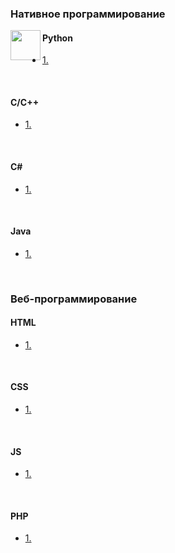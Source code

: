 <img src="http://splincode.github.io/build/img/basework.png" align="center" alt="">

<h3>Нативное программирование</h3>
<img src="http://splincode.github.io/course/img/p.png" align="left" width="48" height="48" alt="">
<h4>Python</h4>
<ul>
	<li>
		<a href="#">1. </a>
	</li>
</ul><br>

<h4>C/С++</h4>
<ul>
	<li>
		<a href="#">1. </a>
	</li>
</ul><br>

<h4>C#</h4>
<ul>
	<li>
		<a href="#">1. </a>
	</li>
</ul><br>

<h4>Java</h4>
<ul>
	<li>
		<a href="#">1. </a>
	</li>
</ul><br>

<h3>Веб-программирование</h3>

<h4>HTML</h4>
<ul>
	<li>
		<a href="#">1. </a>
	</li>
</ul><br>

<h4>CSS</h4>
<ul>
	<li>
		<a href="#">1. </a>
	</li>
</ul><br>

<h4>JS</h4>
<ul>
	<li>
		<a href="#">1. </a>
	</li>
</ul><br>

<h4>PHP</h4>
<ul>
	<li>
		<a href="#">1. </a>
	</li>
</ul><br>